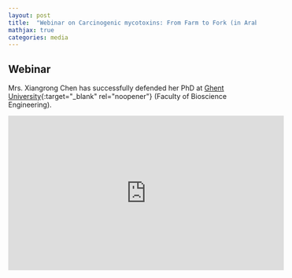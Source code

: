 ```yaml
---
layout: post
title:  "Webinar on Carcinogenic mycotoxins: From Farm to Fork (in Arabic)"
mathjax: true
categories: media
---
```


## Webinar

Mrs. Xiangrong Chen has successfully defended her PhD at [Ghent University](https://www.ugent.be/en){:target="_blank" rel="noopener"} (Faculty of Bioscience Engineering). 

<iframe width="560" height="315" src="https://www.youtube.com/embed/ZGtk-ZGcPPE" title="YouTube video player" frameborder="0" allow="accelerometer; autoplay; clipboard-write; encrypted-media; gyroscope; picture-in-picture" allowfullscreen></iframe>
